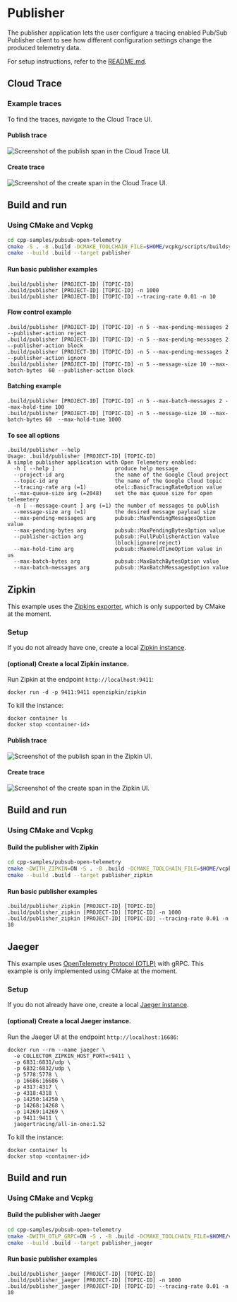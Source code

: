 # Publisher

The publisher application lets the user configure a tracing enabled Pub/Sub
Publisher client to see how different configuration settings change the produced
telemetry data.

For setup instructions, refer to the [README.md](README.md).

## Cloud Trace

### Example traces

To find the traces, navigate to the Cloud Trace UI.

#### Publish trace

![Screenshot of the publish span in the Cloud Trace UI.](assets/publish_span.png)

#### Create trace

![Screenshot of the create span in the Cloud Trace UI.](assets/create_span.png)

## Build and run

### Using CMake and Vcpkg

```sh
cd cpp-samples/pubsub-open-telemetry
cmake -S . -B .build -DCMAKE_TOOLCHAIN_FILE=$HOME/vcpkg/scripts/buildsystems/vcpkg.cmake -G Ninja
cmake --build .build --target publisher
```

#### Run basic publisher examples

```shell
.build/publisher [PROJECT-ID] [TOPIC-ID]
.build/publisher [PROJECT-ID] [TOPIC-ID] -n 1000
.build/publisher [PROJECT-ID] [TOPIC-ID] --tracing-rate 0.01 -n 10
```

#### Flow control example

```shell
.build/publisher [PROJECT-ID] [TOPIC-ID] -n 5 --max-pending-messages 2 --publisher-action reject
.build/publisher [PROJECT-ID] [TOPIC-ID] -n 5 --max-pending-messages 2 --publisher-action block
.build/publisher [PROJECT-ID] [TOPIC-ID] -n 5 --max-pending-messages 2 --publisher-action ignore
.build/publisher [PROJECT-ID] [TOPIC-ID] -n 5 --message-size 10 --max-batch-bytes  60 --publisher-action block
```

#### Batching example

```shell
.build/publisher [PROJECT-ID] [TOPIC-ID] -n 5 --max-batch-messages 2 --max-hold-time 100
.build/publisher [PROJECT-ID] [TOPIC-ID] -n 5 --message-size 10 --max-batch-bytes 60  --max-hold-time 1000
```

#### To see all options

```shell
.build/publisher --help
Usage: .build/publisher [PROJECT-ID] [TOPIC-ID]
A simple publisher application with Open Telemetery enabled:
  -h [ --help ]                   produce help message
  --project-id arg                the name of the Google Cloud project
  --topic-id arg                  the name of the Google Cloud topic
  --tracing-rate arg (=1)         otel::BasicTracingRateOption value
  --max-queue-size arg (=2048)    set the max queue size for open telemetery
  -n [ --message-count ] arg (=1) the number of messages to publish
  --message-size arg (=1)         the desired message payload size
  --max-pending-messages arg      pubsub::MaxPendingMessagesOption value
  --max-pending-bytes arg         pubsub::MaxPendingBytesOption value
  --publisher-action arg          pubsub::FullPublisherAction value
                                  (block|ignore|reject)
  --max-hold-time arg             pubsub::MaxHoldTimeOption value in us
  --max-batch-bytes arg           pubsub::MaxBatchBytesOption value
  --max-batch-messages arg        pubsub::MaxBatchMessagesOption value
```

## Zipkin

This example uses the
[Zipkins exporter](https://github.com/open-telemetry/opentelemetry-cpp/tree/main/exporters/zipkin),
which is only supported by CMake at the moment.

### Setup

If you do not already have one, create a local
[Zipkin instance](https://zipkin.io/pages/quickstart.html).

#### (optional) Create a local Zipkin instance.

Run Zipkin at the endpoint `http://localhost:9411`:

```shell
docker run -d -p 9411:9411 openzipkin/zipkin
```

To kill the instance:

```shell
docker container ls
docker stop <container-id>
```

#### Publish trace

![Screenshot of the publish span in the Zipkin UI.](assets/zipkin_publish_span.png)

#### Create trace

![Screenshot of the create span in the Zipkin UI.](assets/zipkin_create_span.png)

## Build and run

### Using CMake and Vcpkg

#### Build the publisher with Zipkin

```sh
cd cpp-samples/pubsub-open-telemetry
cmake -DWITH_ZIPKIN=ON -S . -B .build -DCMAKE_TOOLCHAIN_FILE=$HOME/vcpkg/scripts/buildsystems/vcpkg.cmake -G Ninja
cmake --build .build --target publisher_zipkin
```

#### Run basic publisher examples

```shell
.build/publisher_zipkin [PROJECT-ID] [TOPIC-ID]
.build/publisher_zipkin [PROJECT-ID] [TOPIC-ID] -n 1000
.build/publisher_zipkin [PROJECT-ID] [TOPIC-ID] --tracing-rate 0.01 -n 10
```

## Jaeger

This example uses
[OpenTelemetry Protocol (OTLP)](https://github.com/open-telemetry/opentelemetry-cpp/tree/main/examples/otlp)
with gRPC. This example is only implemented using CMake at the moment.

### Setup

If you do not already have one, create a local
[Jaeger instance](https://www.jaegertracing.io/docs/1.52/getting-started).

#### (optional) Create a local Jaeger instance.

Run the Jaeger UI at the endpoint `http://localhost:16686`:

```shell
docker run --rm --name jaeger \
  -e COLLECTOR_ZIPKIN_HOST_PORT=:9411 \
  -p 6831:6831/udp \
  -p 6832:6832/udp \
  -p 5778:5778 \
  -p 16686:16686 \
  -p 4317:4317 \
  -p 4318:4318 \
  -p 14250:14250 \
  -p 14268:14268 \
  -p 14269:14269 \
  -p 9411:9411 \
  jaegertracing/all-in-one:1.52
```

To kill the instance:

```shell
docker container ls
docker stop <container-id>
```

<!-- TODO(issues/285): when the library in vcpkg is updated, add the screenshots
#### Publish trace

![Screenshot of the publish span in the Jaeger UI.](assets/jaeger_publish_span.png)

#### Create trace

![Screenshot of the create span in the Jaeger UI.](assets/jaeger_create_span.png) -->

## Build and run

### Using CMake and Vcpkg

#### Build the publisher with Jaeger

```sh
cd cpp-samples/pubsub-open-telemetry
cmake -DWITH_OTLP_GRPC=ON -S . -B .build -DCMAKE_TOOLCHAIN_FILE=$HOME/vcpkg/scripts/buildsystems/vcpkg.cmake -G Ninja
cmake --build .build --target publisher_jaeger
```

#### Run basic publisher examples

```shell
.build/publisher_jaeger [PROJECT-ID] [TOPIC-ID]
.build/publisher_jaeger [PROJECT-ID] [TOPIC-ID] -n 1000
.build/publisher_jaeger [PROJECT-ID] [TOPIC-ID] --tracing-rate 0.01 -n 10
```
